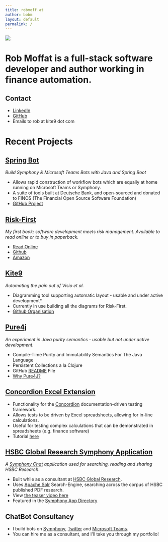 ```yaml
---
title: robmoff.at
author: bobm
layout: default
permalink: /
---
```


<div class="center gap" markdown="1">


<img src="/assets/head.jpg" class="headshot" />

# Rob Moffat is a full-stack software developer and author working in finance automation.  
 
</div>

## Contact

 - [LinkedIn](https://www.linkedin.com/in/robmoffat/)
 - [GitHub](https://github.com/robmoffat)
 - Emails to rob at kite9 dot com

# Recent Projects

## [Spring Bot](https://springbot.finos.org)

*Build Symphony & Microsoft Teams Bots with Java and Spring Boot* 

 - Allows rapid construction of workflow bots which are equally at home running on Microsoft Teams or Symphony.
 - A suite of tools built at Deutsche Bank, and open-sourced and donated to FINOS (The Financial Open Source Software Foundation)
 - [GitHub Project](https://github.com/finos/spring-bot)

## [Risk-First](http://riskfirst.org)

*My first book: software development meets risk management.  Available to read online or to buy in paperback.*
 - [Read Online](https://riskfirst.org)
 - [Github](https://github.com/risk-first)
 - [Amazon](http://a.co/d/hmpmYl2)

## [Kite9](http://kite9.com)

*Automating the pain out of Visio et al.*

 - Diagramming tool supporting automatic layout - usable and under active development*.
 - Currently in use building all the diagrams for Risk-First.
 - [Github Organisation](https://github.com/kite9-org)

## [Pure4j](pure4j.org)

*An experiment in Java purity semantics - usable but not under active development*.

 - Compile-Time Purity and Immutability Semantics For The Java Language
 - Persistent Collections a la Clojure
 - GitHub [README](https://github.com/robmoffat/pure4j) File
 - [Why Pure4J?](https://github.com/robmoffat/pure4j/blob/master/docs/impetus.md)

## [Concordion Excel Extension](https://github.com/concordion/concordion-excel-extension)

 - Functionality for the [Concordion](http://concordion.org) documentation-driven testing framework.
 - Allows tests to be driven by Excel spreadsheets, allowing for in-line calculations.
 - Useful for testing complex calculations that can be demonstrated in spreadsheets (e.g. finance software)
 - Tutorial [here](https://github.com/concordion/concordion-excel-extension-tutorial)
 
## [HSBC Global Research Symphony Application](https://players.brightcove.net/1311491902001/default_default/index.html?videoId=575903097800)

*A [Symphony Chat](https://symphony.com/en-US) application used for searching, reading and sharing HSBC Research*.

 - Built while as a consultant at [HSBC Global Research](https://www.gbm.hsbc.com/solutions/global-research).
 - Uses [Apache Solr](http://lucene.apache.org/solr/) Search-Engine, searching across the corpus of HSBC published PDF research.
 - View [the teaser video here](https://players.brightcove.net/1311491902001/default_default/index.html?videoId=5759030978001)
 - Featured in the [Symphony App Directory](https://workflow.symphony.com/)

## ChatBot Consultancy

- I build bots on [Symphony](https://symphony.com), [Twitter](https://twitter.com) and [Microsoft Teams](https://www.microsoft.com/en-GB/microsoft-teams).  
 - You can hire me as a consultant, and I'll take you through my portfolio!

